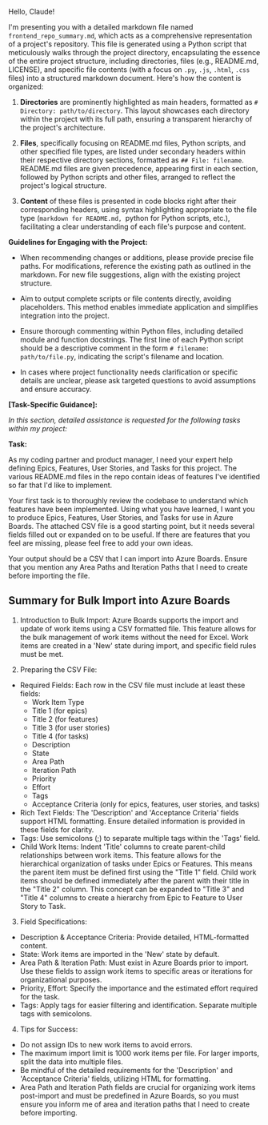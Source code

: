 Hello, Claude!

I'm presenting you with a detailed markdown file named `frontend_repo_summary.md`, which acts as a comprehensive representation of a project's repository. This file is generated using a Python script that meticulously walks through the project directory, encapsulating the essence of the entire project structure, including directories, files (e.g., README.md, LICENSE), and specific file contents (with a focus on `.py`, `.js`, `.html`, `.css` files) into a structured markdown document. Here's how the content is organized:

1. **Directories** are prominently highlighted as main headers, formatted as `# Directory: path/to/directory`. This layout showcases each directory within the project with its full path, ensuring a transparent hierarchy of the project's architecture.

2. **Files**, specifically focusing on README.md files, Python scripts, and other specified file types, are listed under secondary headers within their respective directory sections, formatted as `## File: filename`. README.md files are given precedence, appearing first in each section, followed by Python scripts and other files, arranged to reflect the project's logical structure.

3. **Content** of these files is presented in code blocks right after their corresponding headers, using syntax highlighting appropriate to the file type (```markdown for README.md, ```python for Python scripts, etc.), facilitating a clear understanding of each file's purpose and content.

**Guidelines for Engaging with the Project:**

- When recommending changes or additions, please provide precise file paths. For modifications, reference the existing path as outlined in the markdown. For new file suggestions, align with the existing project structure.

- Aim to output complete scripts or file contents directly, avoiding placeholders. This method enables immediate application and simplifies integration into the project.

- Ensure thorough commenting within Python files, including detailed module and function docstrings. The first line of each Python script should be a descriptive comment in the form `# filename: path/to/file.py`, indicating the script's filename and location.

- In cases where project functionality needs clarification or specific details are unclear, please ask targeted questions to avoid assumptions and ensure accuracy.

**[Task-Specific Guidance]:**

*In this section, detailed assistance is requested for the following tasks within my project:*

**Task:** 

As my coding partner and product manager, I need your expert help defining Epics, Features, User Stories, and Tasks for this project.
The various README.md files in the repo contain ideas of features I've identified so far that I'd like to implement.

Your first task is to thoroughly review the codebase to understand which features have been implemented.
Using what you have learned, I want you to produce Epics, Features, User Stories, and Tasks for use in Azure Boards.
The attached CSV file is a good starting point, but it needs several fields filled out or expanded on to be useful.
If there are features that you feel are missing, please feel free to add your own ideas.

Your output should be a CSV that I can import into Azure Boards.
Ensure that you mention any Area Paths and Iteration Paths that I need to create before importing the file.

## Summary for Bulk Import into Azure Boards
1. Introduction to Bulk Import:
Azure Boards supports the import and update of work items using a CSV formatted file. This feature allows for the bulk management of work items without the need for Excel. Work items are created in a 'New' state during import, and specific field rules must be met.

2. Preparing the CSV File:

- Required Fields: Each row in the CSV file must include at least these fields:
  - Work Item Type
  - Title 1 (for epics)
  - Title 2 (for features)
  - Title 3 (for user stories)
  - Title 4 (for tasks)
  - Description
  - State
  - Area Path
  - Iteration Path
  - Priority
  - Effort
  - Tags
  - Acceptance Criteria (only for epics, features, user stories, and tasks)
- Rich Text Fields: The 'Description' and 'Acceptance Criteria' fields support HTML formatting. Ensure detailed information is provided in these fields for clarity.
- Tags: Use semicolons (;) to separate multiple tags within the 'Tags' field.
- Child Work Items: Indent 'Title' columns to create parent-child relationships between work items. This feature allows for the hierarchical organization of tasks under Epics or Features. This means the parent item must be defined first using the "Title 1" field. Child work items should be defined immediately after the parent with their title in the "Title 2" column. This concept can be expanded to "Title 3" and "Title 4" columns to create a hierarchy from Epic to Feature to User Story to Task.

3. Field Specifications:

- Description & Acceptance Criteria: Provide detailed, HTML-formatted content.
- State: Work items are imported in the 'New' state by default.
- Area Path & Iteration Path: Must exist in Azure Boards prior to import. Use these fields to assign work items to specific areas or iterations for organizational purposes.
- Priority, Effort: Specify the importance and the estimated effort required for the task.
- Tags: Apply tags for easier filtering and identification. Separate multiple tags with semicolons.

4. Tips for Success:

- Do not assign IDs to new work items to avoid errors.
- The maximum import limit is 1000 work items per file. For larger imports, split the data into multiple files.
- Be mindful of the detailed requirements for the 'Description' and 'Acceptance Criteria' fields, utilizing HTML for formatting.
- Area Path and Iteration Path fields are crucial for organizing work items post-import and must be predefined in Azure Boards, so you must ensure you inform me of area and iteration paths that I need to create before importing.
